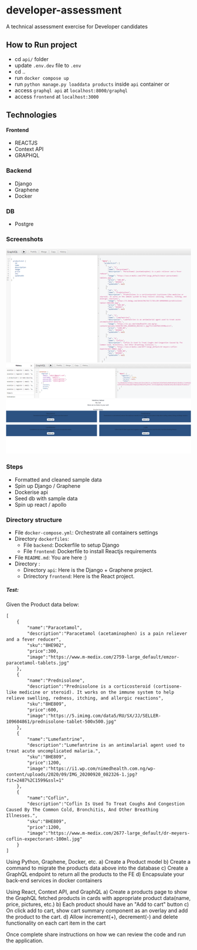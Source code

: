 # developer-assessment
A technical assessment exercise for Developer candidates

## How to Run project
- cd `api/` folder
- update `.env.dev` file to `.env`
- cd ..
- run `docker compose up`
- run `python manage.py loaddata products` inside `api` container or 
- access `graphql api` at `localhost:8000/graphql`
- access `frontend` at `localhost:3000`

## Technologies

#### Frontend
- REACTJS
- Context API
- GRAPHQL

### Backend
- Django
- Graphene
- Docker

### DB
- Postgre


### Screenshots
![product listing api](./docs/images/backend2.png)
![graphql api](./docs/images/backend1.png)
![frontend](./docs/images/frontend.png)


### Steps
- Formatted and cleaned sample data
- Spin up Django / Graphene
- Dockerise api
- Seed db with sample data
- Spin up react / apollo


### Directory structure

  - File `docker-compose.yml`: Orchestrate all containers settings
  - Directory `dockerfiles`: 
    - File `backend`: Dockerfile to setup Django
    - File `frontend`: Dockerfile to install Reactjs requirements
  - File `README.md`: You are here :)
  - Directory :
    - Directory `api`: Here is the Django + Graphene project.
    - Drirectory `frontend`: Here is the React project.


##### Test:
Given the Product data below: 

```
[
    {
        "name":"Paracetamol",
        "description":"Paracetamol (acetaminophen) is a pain reliever and a fever reducer",
        "sku":"8HE902",
        "price":300,
        "image":"https://www.m-medix.com/2759-large_default/emzor-paracetamol-tablets.jpg"
    },
    {
        "name":"Prednisolone",
        "description":"Prednisolone is a corticosteroid (cortisone-like medicine or steroid). It works on the immune system to help relieve swelling, redness, itching, and allergic reactions",
        "sku":"8HE809",
        "price":600,
        "image":"https://5.imimg.com/data5/RU/SX/JJ/SELLER-109604861/prednisolone-tablet-500x500.jpg"
    },
    {
        "name":"Lumefantrine",
        "description":"Lumefantrine is an antimalarial agent used to treat acute uncomplicated malaria.",
        "sku":"8HE809",
        "price":1200,
        "image":"https://i1.wp.com/nimedhealth.com.ng/wp-content/uploads/2020/09/IMG_20200920_082326-1.jpg?fit=2487%2C1599&ssl=1"
    },
    {
        "name":"Coflin",
        "description":"Coflin Is Used To Treat Coughs And Congestion Caused By The Common Cold, Bronchitis, And Other Breathing Illnesses.",
        "sku":"8HE809",
        "price":1200,
        "image":"https://www.m-medix.com/2677-large_default/dr-meyers-coflin-expectorant-100ml.jpg"
    }
]
```

Using Python, Graphene, Docker, etc.
a) Create a Product model
b) Create a command to migrate the products data above into the database
c) Create a GraphQL endpoint to return all the products to the FE
d) Encapsulate your back-end services in docker containers

Using React, Context API, and GraphQL
a) Create a products page to show the GraphQL fetched products in cards with appropriate product data(name, price, pictures, etc.)
b) Each product should have an "Add to cart" button
c) On click add to cart, show cart summary component as an overlay and add the product to the cart.
d) Allow increment(+), decrement(-) and delete functionality on each cart item in the cart

Once complete share instructions on how we can review the code and run
the application.


